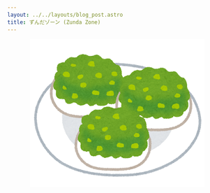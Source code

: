 ```yaml
---
layout: ../../layouts/blog_post.astro
title: ずんだゾーン (Zunda Zone)
---
```


<p align="center">
  <img src="/public/assets/zunda_mochi.png" />
</p>

